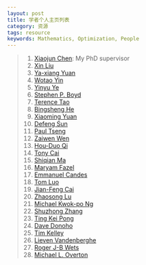 ```yaml
---
layout: post
title: 学者个人主页列表
category: 资源
tags: resource
keywords: Mathematics, Optimization, People
---
```


> 1. [Xiaojun Chen](http://www.polyu.edu.hk/ama/staff/xjchen/ChenXJ.htm): My PhD supervisor
> 2. [Xin Liu](http://lsec.cc.ac.cn/~liuxin/)
> 3. [Ya-xiang Yuan](http://lsec.cc.ac.cn/~yyx/chinese/indexc.htm)
> 4. [Wotao Yin](http://www.math.ucla.edu/~wotaoyin/)
> 5. [Yinyu Ye](http://web.stanford.edu/~yyye/)
> 6. [Stephen P. Boyd](http://stanford.edu/~boyd/)
> 7. [Terence Tao](http://www.math.ucla.edu/~tao/)
> 8. [Bingsheng He](http://math.nju.edu.cn/~hebma/)
> 9. [Xiaoming Yuan](http://www.math.hkbu.edu.hk/~xmyuan/)
> 10. [Defeng Sun](http://www.math.nus.edu.sg/~matsundf/)
> 11. [Paul Tseng](http://www.mit.edu/~dimitrib/PTseng/personal.html)
> 12. [Zaiwen Wen](http://bicmr.pku.edu.cn/~wenzw)
> 13. [Hou-Duo Qi](http://www.personal.soton.ac.uk/hdqi/)
> 14. [Tony Cai](http://www-stat.wharton.upenn.edu/~tcai/)
> 15. [Shiqian Ma](http://www1.se.cuhk.edu.hk/~sqma/)
> 16. [Maryam Fazel](http://faculty.washington.edu/mfazel/)
> 17. [Emmanuel Candes](http://statweb.stanford.edu/~candes/)
> 18. [Tom Luo](http://www.ece.umn.edu/~luozq/)
> 19. [Jian-Feng Cai](http://homepage.math.uiowa.edu/~jiancai/)
> 20. [Zhaosong Lu](http://people.math.sfu.ca/~zhaosong/)
> 21. [Michael Kwok-po Ng](http://www.math.hkbu.edu.hk/~mng/)
> 22. [Shuzhong Zhang](http://www.menet.umn.edu/~zhangs/)
> 23. [Ting Kei Pong](http://www.mypolyuweb.hk/~tkpong/)
> 24. [Dave Donoho](http://www-stat.stanford.edu/~donoho/)
> 25. [Tim Kelley](http://www4.ncsu.edu/~ctk/tim.html)
> 26. [Lieven Vandenberghe](http://www.seas.ucla.edu/~vandenbe/)
> 27. [Roger J-B Wets](https://www.math.ucdavis.edu/~rjbw/mypage/Home.html)
> 28. [Michael L. Overton](https://cs.nyu.edu/overton/)